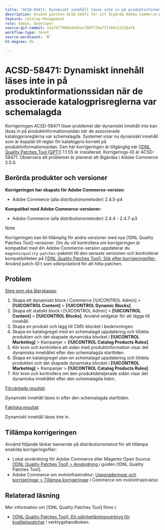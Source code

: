 ```yaml
---
title: "ACSD-58471: Dynamiskt innehåll läses inte in på produktinformationssidan när de associerade katalogprisreglerna var schemalagda"
description: Använd patchen ACSD-58471 för att åtgärda Adobe Commerce-problemet där dynamiskt innehåll inte kan läsas in på produktinformationssidan när de tillhörande katalogprisreglerna var schemalagda.
feature: Catalog Management
role: Admin, Developer
source-git-commit: a3afb779006de95ac70dff39a737360112220af8
workflow-type: tm+mt
source-wordcount: '0'
ht-degree: 0%

---
```



# ACSD-58471: Dynamiskt innehåll läses inte in på produktinformationssidan när de associerade katalogprisreglerna var schemalagda

Korrigeringen ACSD-58471 löser problemet där dynamiskt innehåll inte kan läsas in på produktinformationssidan när de associerade katalogprisreglerna var schemalagda. Systemet visar nu dynamiskt innehåll som är kopplat till regler för katalogpris korrekt på produktinformationssidan. Den här korrigeringen är tillgänglig när [[!DNL Quality Patches Tool (QPT)]](/help/tools/quality-patches-tool/quality-patches-tool-to-self-serve-quality-patches.md) 1.1.55 är installerad. Korrigerings-ID är ACSD-58471. Observera att problemet är planerat att åtgärdas i Adobe Commerce 2.5.0.

## Berörda produkter och versioner

**Korrigeringen har skapats för Adobe Commerce-version:**
* Adobe Commerce (alla distributionsmetoder) 2.4.5-p4

**Kompatibel med Adobe Commerce-versioner:**
* Adobe Commerce (alla distributionsmetoder) 2.4.4 - 2.4.7-p3

>[!NOTE]
>
>Korrigeringen kan bli tillämplig för andra versioner med nya [!DNL Quality Patches Tool]-versioner. Om du vill kontrollera om korrigeringen är kompatibel med din Adobe Commerce-version uppdaterar du `magento/quality-patches`-paketet till den senaste versionen och kontrollerar kompatibiliteten på [[!DNL Quality Patches Tool]: Sök efter korrigeringsfiler ](https://experienceleague.adobe.com/tools/commerce-quality-patches/index.html). Använd patch-ID:t som söknyckelord för att hitta patchen.

## Problem

<u>Steg som ska återskapas</u>:

1. Skapa ett dynamiskt block i Commerce [!UICONTROL Admin] > **[!UICONTROL Content]** > **[!UICONTROL Dynamic Blocks]**.
1. Skapa ett statiskt block i [!UICONTROL Admin] > **[!UICONTROL Content]** > **[!UICONTROL Blocks]**. Använd widgetar för att lägga till innehåll.
1. Skapa en produkt och lägg till CMS-blocket i beskrivningen.
1. Skapa en katalogregel med en schemalagd uppdatering och tilldela produkten och det skapade dynamiska blocket i **[!UICONTROL Marketing]** > Kampanjer > **[!UICONTROL Catalog Products Rules]**.
1. Kör kron och kontrollera att sidan med produktinformation visar det dynamiska innehållet efter den schemalagda starttiden.
1. Skapa en katalogregel utan en schemalagd uppdatering och tilldela produkten och det skapade dynamiska blocket i **[!UICONTROL Marketing]** > Kampanjer > **[!UICONTROL Catalog Products Rules]**.
1. Kör kron och kontrollera om den produktdetaljerade sidan visar det dynamiska innehållet efter den schemalagda tiden.


<u>Förväntade resultat</u>:

Dynamiskt innehåll läses in efter den schemalagda starttiden.

<u>Faktiska resultat</u>:

Dynamiskt innehåll läses inte in.

## Tillämpa korrigeringen

Använd följande länkar beroende på distributionsmetod för att tillämpa enskilda korrigeringsfiler:

* Lokal användning för Adobe Commerce eller Magento Open Source: [[!DNL Quality Patches Tool] > Användning ](/help/tools/quality-patches-tool/usage.md) i guiden [!DNL Quality Patches Tool].
* Adobe Commerce om molninfrastruktur: [Uppgraderingar och korrigeringar > Tillämpa korrigeringar](https://experienceleague.adobe.com/docs/commerce-cloud-service/user-guide/develop/upgrade/apply-patches.html) i Commerce om molninfrastruktur.


## Relaterad läsning

Mer information om [!DNL Quality Patches Tool] finns i:

* [[!DNL Quality Patches Tool]: Ett självbetjäningsverktyg för kvalitetspatchar](/help/tools/quality-patches-tool/quality-patches-tool-to-self-serve-quality-patches.md) i verktygshandboken.
